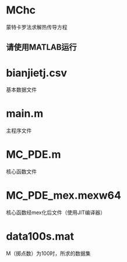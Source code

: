 # MChc
蒙特卡罗法求解热传导方程

## 请使用MATLAB运行

# bianjietj.csv
基本数据文件

# main.m
主程序文件

# MC_PDE.m
核心函数文件

# MC_PDE_mex.mexw64
核心函数经mex化后文件（使用JIT编译器）

# data100s.mat
M（掷点数）为100时，所求的数据集
